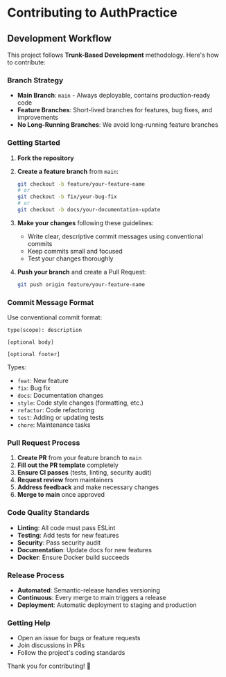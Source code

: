 # Contributing to AuthPractice

## Development Workflow

This project follows **Trunk-Based Development** methodology. Here's how to contribute:

### Branch Strategy

- **Main Branch**: `main` - Always deployable, contains production-ready code
- **Feature Branches**: Short-lived branches for features, bug fixes, and improvements
- **No Long-Running Branches**: We avoid long-running feature branches

### Getting Started

1. **Fork the repository**
2. **Create a feature branch** from `main`:
   ```bash
   git checkout -b feature/your-feature-name
   # or
   git checkout -b fix/your-bug-fix
   # or
   git checkout -b docs/your-documentation-update
   ```

3. **Make your changes** following these guidelines:
   - Write clear, descriptive commit messages using conventional commits
   - Keep commits small and focused
   - Test your changes thoroughly

4. **Push your branch** and create a Pull Request:
   ```bash
   git push origin feature/your-feature-name
   ```

### Commit Message Format

Use conventional commit format:
```
type(scope): description

[optional body]

[optional footer]
```

Types:
- `feat`: New feature
- `fix`: Bug fix
- `docs`: Documentation changes
- `style`: Code style changes (formatting, etc.)
- `refactor`: Code refactoring
- `test`: Adding or updating tests
- `chore`: Maintenance tasks

### Pull Request Process

1. **Create PR** from your feature branch to `main`
2. **Fill out the PR template** completely
3. **Ensure CI passes** (tests, linting, security audit)
4. **Request review** from maintainers
5. **Address feedback** and make necessary changes
6. **Merge to main** once approved

### Code Quality Standards

- **Linting**: All code must pass ESLint
- **Testing**: Add tests for new features
- **Security**: Pass security audit
- **Documentation**: Update docs for new features
- **Docker**: Ensure Docker build succeeds

### Release Process

- **Automated**: Semantic-release handles versioning
- **Continuous**: Every merge to main triggers a release
- **Deployment**: Automatic deployment to staging and production

### Getting Help

- Open an issue for bugs or feature requests
- Join discussions in PRs
- Follow the project's coding standards

Thank you for contributing! 🚀 